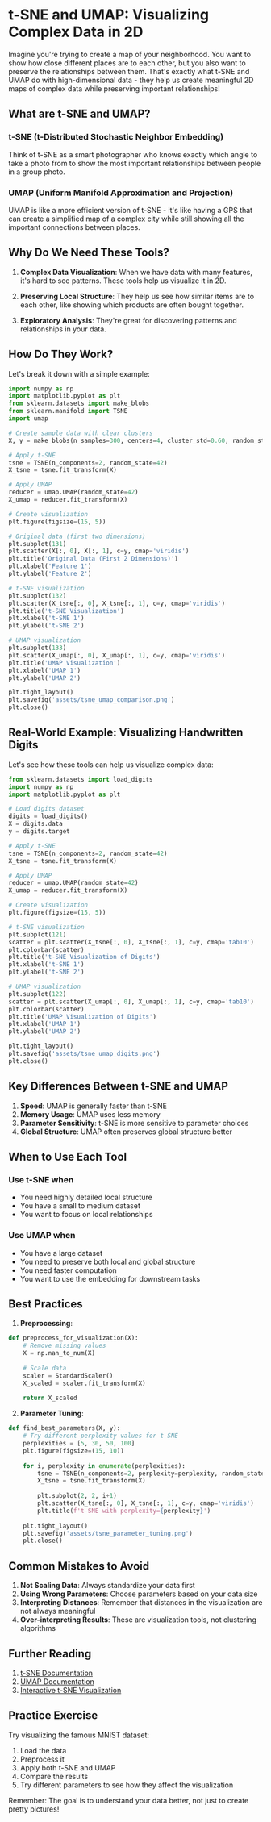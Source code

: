 # t-SNE and UMAP: Visualizing Complex Data in 2D

Imagine you're trying to create a map of your neighborhood. You want to show how close different places are to each other, but you also want to preserve the relationships between them. That's exactly what t-SNE and UMAP do with high-dimensional data - they help us create meaningful 2D maps of complex data while preserving important relationships!

## What are t-SNE and UMAP?

### t-SNE (t-Distributed Stochastic Neighbor Embedding)

Think of t-SNE as a smart photographer who knows exactly which angle to take a photo from to show the most important relationships between people in a group photo.

### UMAP (Uniform Manifold Approximation and Projection)

UMAP is like a more efficient version of t-SNE - it's like having a GPS that can create a simplified map of a complex city while still showing all the important connections between places.

## Why Do We Need These Tools?

1. **Complex Data Visualization**: When we have data with many features, it's hard to see patterns. These tools help us visualize it in 2D.

2. **Preserving Local Structure**: They help us see how similar items are to each other, like showing which products are often bought together.

3. **Exploratory Analysis**: They're great for discovering patterns and relationships in your data.

## How Do They Work?

Let's break it down with a simple example:

```python
import numpy as np
import matplotlib.pyplot as plt
from sklearn.datasets import make_blobs
from sklearn.manifold import TSNE
import umap

# Create sample data with clear clusters
X, y = make_blobs(n_samples=300, centers=4, cluster_std=0.60, random_state=0)

# Apply t-SNE
tsne = TSNE(n_components=2, random_state=42)
X_tsne = tsne.fit_transform(X)

# Apply UMAP
reducer = umap.UMAP(random_state=42)
X_umap = reducer.fit_transform(X)

# Create visualization
plt.figure(figsize=(15, 5))

# Original data (first two dimensions)
plt.subplot(131)
plt.scatter(X[:, 0], X[:, 1], c=y, cmap='viridis')
plt.title('Original Data (First 2 Dimensions)')
plt.xlabel('Feature 1')
plt.ylabel('Feature 2')

# t-SNE visualization
plt.subplot(132)
plt.scatter(X_tsne[:, 0], X_tsne[:, 1], c=y, cmap='viridis')
plt.title('t-SNE Visualization')
plt.xlabel('t-SNE 1')
plt.ylabel('t-SNE 2')

# UMAP visualization
plt.subplot(133)
plt.scatter(X_umap[:, 0], X_umap[:, 1], c=y, cmap='viridis')
plt.title('UMAP Visualization')
plt.xlabel('UMAP 1')
plt.ylabel('UMAP 2')

plt.tight_layout()
plt.savefig('assets/tsne_umap_comparison.png')
plt.close()
```

## Real-World Example: Visualizing Handwritten Digits

Let's see how these tools can help us visualize complex data:

```python
from sklearn.datasets import load_digits
import numpy as np
import matplotlib.pyplot as plt

# Load digits dataset
digits = load_digits()
X = digits.data
y = digits.target

# Apply t-SNE
tsne = TSNE(n_components=2, random_state=42)
X_tsne = tsne.fit_transform(X)

# Apply UMAP
reducer = umap.UMAP(random_state=42)
X_umap = reducer.fit_transform(X)

# Create visualization
plt.figure(figsize=(15, 5))

# t-SNE visualization
plt.subplot(121)
scatter = plt.scatter(X_tsne[:, 0], X_tsne[:, 1], c=y, cmap='tab10')
plt.colorbar(scatter)
plt.title('t-SNE Visualization of Digits')
plt.xlabel('t-SNE 1')
plt.ylabel('t-SNE 2')

# UMAP visualization
plt.subplot(122)
scatter = plt.scatter(X_umap[:, 0], X_umap[:, 1], c=y, cmap='tab10')
plt.colorbar(scatter)
plt.title('UMAP Visualization of Digits')
plt.xlabel('UMAP 1')
plt.ylabel('UMAP 2')

plt.tight_layout()
plt.savefig('assets/tsne_umap_digits.png')
plt.close()
```

## Key Differences Between t-SNE and UMAP

1. **Speed**: UMAP is generally faster than t-SNE
2. **Memory Usage**: UMAP uses less memory
3. **Parameter Sensitivity**: t-SNE is more sensitive to parameter choices
4. **Global Structure**: UMAP often preserves global structure better

## When to Use Each Tool

### Use t-SNE when

- You need highly detailed local structure
- You have a small to medium dataset
- You want to focus on local relationships

### Use UMAP when

- You have a large dataset
- You need to preserve both local and global structure
- You need faster computation
- You want to use the embedding for downstream tasks

## Best Practices

1. **Preprocessing**:

```python
def preprocess_for_visualization(X):
    # Remove missing values
    X = np.nan_to_num(X)
    
    # Scale data
    scaler = StandardScaler()
    X_scaled = scaler.fit_transform(X)
    
    return X_scaled
```

2. **Parameter Tuning**:

```python
def find_best_parameters(X, y):
    # Try different perplexity values for t-SNE
    perplexities = [5, 30, 50, 100]
    plt.figure(figsize=(15, 10))
    
    for i, perplexity in enumerate(perplexities):
        tsne = TSNE(n_components=2, perplexity=perplexity, random_state=42)
        X_tsne = tsne.fit_transform(X)
        
        plt.subplot(2, 2, i+1)
        plt.scatter(X_tsne[:, 0], X_tsne[:, 1], c=y, cmap='viridis')
        plt.title(f't-SNE with perplexity={perplexity}')
    
    plt.tight_layout()
    plt.savefig('assets/tsne_parameter_tuning.png')
    plt.close()
```

## Common Mistakes to Avoid

1. **Not Scaling Data**: Always standardize your data first
2. **Using Wrong Parameters**: Choose parameters based on your data size
3. **Interpreting Distances**: Remember that distances in the visualization are not always meaningful
4. **Over-interpreting Results**: These are visualization tools, not clustering algorithms

## Further Reading

1. [t-SNE Documentation](https://scikit-learn.org/stable/modules/generated/sklearn.manifold.TSNE.html)
2. [UMAP Documentation](https://umap-learn.readthedocs.io/)
3. [Interactive t-SNE Visualization](https://distill.pub/2016/misread-tsne/)

## Practice Exercise

Try visualizing the famous MNIST dataset:

1. Load the data
2. Preprocess it
3. Apply both t-SNE and UMAP
4. Compare the results
5. Try different parameters to see how they affect the visualization

Remember: The goal is to understand your data better, not just to create pretty pictures!
